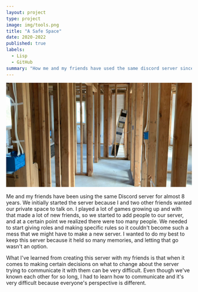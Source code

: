 ```yaml
---
layout: project
type: project
image: img/tools.png
title: "A Safe Space"
date: 2020-2022
published: true
labels:
  - Lisp
  - GitHub
summary: "How me and my friends have used the same discord server since 2016"
---
```


<img class="img-fluid" src="../img/insidehouseframe.JPG">

Me and my friends have been using the same Discord server for almost 8 years. We initially started the server because I and two other friends wanted our private space to talk on. I played a lot of games growing up and with that made a lot of new friends, so we started to add people to our server, and at a certain point 
we realized there were too many people. We needed to start giving roles and making specific rules so it couldn't become such a mess that we might have to make a new server. I wanted to do my best to keep this server because it held so many memories, and letting that go wasn't an option. 

What I've learned from creating this server with my friends is that when it comes to making certain decisions on what to change about the server trying to communicate it with them can be very difficult. Even though we've known each other for so long, I had to learn how to communicate and it's very difficult because
everyone's perspective is different.
